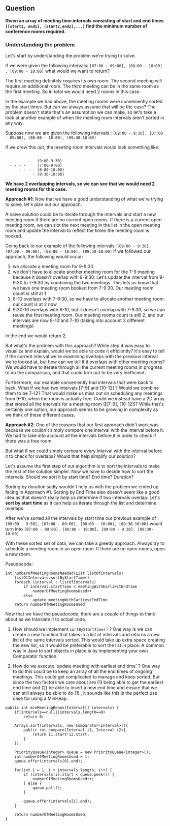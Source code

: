 ## Question
**Given an array of meeting time intervals consisting of start and end times `[[start1, end1], [start2,end2],...]` find the minimum number of conference rooms required.**

### Understanding the problem
Let's start by understanding the problem we're trying to solve.

If we were given the following intervals: `[07:00 - 09:00], [08:00 - 10:00] , [09:00 - 10:00]` what would we want to return? 

The first meeting definitely requires its own room. The second meeting will require an additional room. The third meeting can be in the same room as the first meeting. So in total we would need 2 rooms in this case.

In the example we had above, the meeting rooms were conveniently sorted by the start times. But can we always assume that will be the case? The problem doesn't state that's an assumption we can make, so let's take a look at another example of when the meeting room intervals aren't sorted in any way.

Suppose now we are given the following intervals : `[09:00 - 9:30], [07:00 - 09:00], [08:00 - 10:00], [09:30-10:00]`

If we drew this out, the meeting room intervals would look something like:

```

          -   (9:00-9:30)
  - - - -     (7:00-9:00)
      - - - - (8:00-10:00)
            - (9:30-10:00)
```

**We have 2 overlapping intervals, so we can see that we would need 2 meeting rooms for this case.** 

**Approach #1**:
Now that we have a good understanding of what we're trying to solve, let's plan out our approach.

A naive solution could be to iterate through the intervals and start a new meeting room if there are no current open rooms. If there is a current open meeting room, we can slot the next meeting in the list in the open meeting room and update the interval to reflect the times the meeting room is booked.

Going back to our example of the following intervals: `[09:00 - 9:30], [07:00 - 09:00], [08:00 - 10:00], [09:30-10:00]` if we followed our approach, the following would occur:
1. we allocate a meeting room for 9-9:30
2. we don't have to allocate another meeting room for the 7-9 meeting because it doesn't overlap with 9-9:30. Let's update the interval from 9-9:30 to 7-9:30 by combining the two meetings. This lets us know that we have one meeting room booked from 7-9:30. Our meeting room count is still at 1
3. 8-10 overlaps with 7-9:30, so we have to allocate another meeting room. our count is at 2 now
4. 9:30-10 overlaps with 8-10, but it doesn't overlap with 7-9:30, so we can reuse the first meeting room. Our meeting rooms count is still 2, and our intervals are now 8-10 and 7-10 (taking into account 3 different meetings)

In the end we would return 2.

But what's the problem with this approach? While step 4 was easy to visualize and explain, would we be able to code it efficiently? It's easy to tell if the current interval we're examining overlaps with the previous interval we're looked at, but how can we tell if it overlaps with other meeting rooms? We would have to iterate through all the current meeting rooms in progress to do the comparison, and that could turn out to be very inefficient. 

Furthermore, our example conveniently had intervals that were back to back. What if we had two intervals [7-9] and [10-12] ? Would we combine them to be 7-12? That would make us miss out on scheduling any meetings from 9-10, when the room is actually free. Could we instead have a 2D array that stored all the intervals for a meeting room ([[7-9], [10-12]]? While that's certainly one option, our approach seems to be growing in complexity as we think of these different cases.

**Approach #2**:
One of the reasons that our first approach didn't work was because we couldn't simply compare one interval with the interval before it. We had to take into account all the intervals before it in order to check if there was a free room. 

But what if we could simply compare every interval with the interval before it to check for overlaps? Would that help simplify our solution?

Let's assume the first step of our algorithm is to sort the intervals to make the rest of the solution simpler. Now we have to decide how to sort the intervals. Should we sort it by start time? End time? Duration?

Sorting by duration sadly wouldn't help us with the problem we ended up facing in Approach #1. Sorting by End Time also doesn't seem like a good idea as that doesn't really help us determine if two intervals overlap. Let's **sort by start time** as it can help us iterate through the list and determine overlaps. 

After we've sorted all the intervals by start time our previous example of : 
`[09:00 - 9:30], [07:00 - 09:00], [08:00 - 10:00], [09:30-10:00]`
would turn into
`[07:00 - 09:00], [08:00 - 10:00], [09:00 - 9:30], [09:30-10:00]`

With these sorted set of data, we can take a greedy approach. Always try to schedule a meeting room in an open room. If there are no open rooms, open a new room.

Pseudocode:
```
int numberOfMeetingRoomsNeeded(List listOfIntervals)
    listOfIntervals.sortByStartTime()
    foreach (interval : listOfIntervals)
        if interval.startTime < meetingWithEarliestEndTime
            numberOfMeetingRoomsUsed++
        else
            update meetingWithEarliestEndTime
    return numberOfMeetingRoomsUsed
```

Now that we have the pseudocode, there are a couple of things to think about as we translate it to actual code.
1. How should we implement `sortByStartTime()` ? One way is we can create a new function that takes in a list of intervals and returns a new list of the same intervals sorted. This would take up extra space creating the new list, so it would be preferable to sort the list in place. A common way in Java to sort objects in place is by implementing your own Comparator function.

2. How do we execute 'update meeting with earliest end time' ? One way to do this could be to keep an array of all the end times of ongoing meetings. This could get complicated to manage and keep sorted. But since the two factors we care about are (1) being able to get the earliest end time and (2) be able to insert a new end time and ensure that we can still always be able to do (1)  , it sounds like this is the perfect use case for using a MinHeap.

```
public int minMeetingRooms(Interval[] intervals) {
    if(intervals==null||intervals.length==0)
        return 0;
 
    Arrays.sort(intervals, new Comparator<Interval>(){
        public int compare(Interval i1, Interval i2){
            return i1.start-i2.start;
        }
    });
 
    PriorityQueue<Integer> queue = new PriorityQueue<Integer>();
    int numberOfMeetingRoomsUsed = 1;
    queue.offer(intervals[0].end);
 
    for(int i = 1; i < intervals.length; i++) {
        if (intervals[i].start < queue.peek()) {
            numberOfMeetingRoomsUsed++;
        } else {
            queue.poll();
        }
 
        queue.offer(intervals[i].end);
    }
 
    return numberOfMeetingRoomsUsed;
}
```

